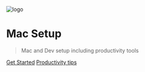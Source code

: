 ![logo](_media/logo-white.svg ':size=100')

# Mac Setup

> Mac and Dev setup including productivity tools

[Get Started](readme.md)
[Productivity tips](productivity.md)
